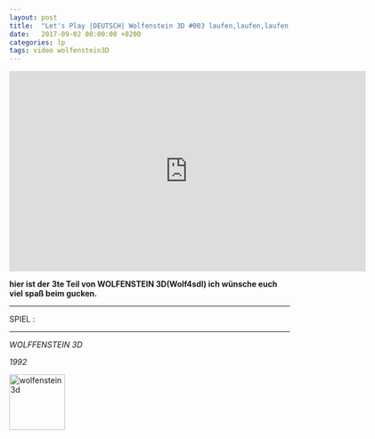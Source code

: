 ```yaml
---
layout: post
title:  "Let's Play |DEUTSCH| Wolfenstein 3D #003 laufen,laufen,laufen,aber wohin?"
date:   2017-09-02 00:00:00 +0200
categories: lp 
tags: video wolfenstein3D
---
```


<iframe width="640" height="360" src="https://www.youtube.com/embed/dBkvAki9b6w" frameborder="0" allowfullscreen></iframe>


**hier ist der 3te Teil von WOLFENSTEIN 3D(Wolf4sdl) ich wünsche euch viel spaß beim gucken.**
- - -
SPIEL :
- - -
*WOLFFENSTEIN 3D*

*1992*

<img src="https://s.mprd.se/GBA/boxart/0399.jpg" alt="wolfenstein3d" width="100">
